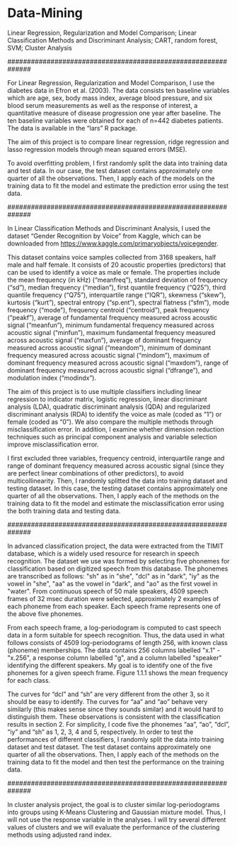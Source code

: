 # Data-Mining
Linear Regression, Regularization and Model Comparison; Linear Classification Methods and Discriminant Analysis; CART, random forest, SVM; Cluster Analysis

##############################################################


For Linear Regression, Regularization and Model Comparison, I use the diabetes data in Efron et al. (2003). The data consists ten baseline
variables which are age, sex, body mass index, average blood pressure, and six blood serum
measurements as well as the response of interest, a quantitative measure of disease
progression one year after baseline. The ten baseline variables were obtained for each of n=442
diabetes patients. The data is available in the “lars” R package.

The aim of this project is to compare linear regression, ridge regression and lasso regression
models through mean squared errors (MSE).

To avoid overfitting problem, I first randomly split the data into training data and test data. In
our case, the test dataset contains approximately one quarter of all the observations. Then, I
apply each of the models on the training data to fit the model and estimate the prediction error
using the test data.


##############################################################


In Linear Classification Methods and Discriminant Analysis, I used the dataset “Gender Recognition by Voice” from Kaggle, which can be
downloaded from https://www.kaggle.com/primaryobjects/voicegender. 

This dataset contains voice samples collected from 3168 speakers, half male and half female. It consists of 20
acoustic properties (predictors) that can be used to identify a voice as male or female. The
properties include the mean frequency (in kHz) (“meanfreq”), standard deviation of frequency
(“sd”), median frequency (“median”), first quantile frequency (“Q25”), third quantile frequency
(“Q75”), interquartile range (“IQR”), skewness (“skew”), kurtosis (“kurt”), spectral entropy
(“sp.ent”), spectral flatness (“sfm”), mode frequency (“mode”), frequency centroid (“centroid”),
peak frequency (“peakf”), average of fundamental frequency measured across acoustic signal
(“meanfun”), minimum fundamental frequency measured across acoustic signal (“minfun”),
maximum fundamental frequency measured across acoustic signal (“maxfun”), average of
dominant frequency measured across acoustic signal (“meandom”), minimum of dominant
frequency measured across acoustic signal (“mindom”), maximum of dominant frequency
measured across acoustic signal (“maxdom”), range of dominant frequency measured across
acoustic signal (“dfrange”), and modulation index (“modindx”).

The aim of this project is to use multiple classifiers including linear regression to indicator matrix,
logistic regression, linear discriminant analysis (LDA), quadratic discriminant analysis (QDA)
and regularized discriminant analysis (RDA) to identify the voice as male (coded as “1”) or
female (coded as “0”). We also compare the multiple methods through misclassification error. In
addition, I examine whether dimension reduction techniques such as principal component
analysis and variable selection improve misclassification error.

I first excluded three variables, frequency centroid, interquartile range and range of dominant
frequency measured across acoustic signal (since they are perfect linear combinations of other
predictors), to avoid multicollinearity. Then, I randomly splitted the data into training dataset
and testing dataset. In this case, the testing dataset contains approximately one quarter of all
the observations. Then, I apply each of the methods on the training data to fit the model and
estimate the misclassification error using the both training data and testing data.


##############################################################


In advanced classification project, the data were extracted from the TIMIT database, which is a widely used resource for research
in speech recognition. The dataset we use was formed by selecting five phonemes for
classification based on digitized speech from this database. The phonemes are transcribed as
follows: "sh" as in "she", "dcl" as in "dark", "iy" as the vowel in "she", "aa" as the vowel in "dark",
and "ao" as the first vowel in "water". From continuous speech of 50 male speakers, 4509
speech frames of 32 msec duration were selected, approximately 2 examples of each phoneme
from each speaker. Each speech frame represents one of the above five phonemes.

From each speech frame, a log-periodogram is computed to cast speech data in a form suitable
for speech recognition. Thus, the data used in what follows consists of 4509 log-periodograms
of length 256, with known class (phoneme) memberships. The data contains 256 columns
labelled "x.1" - "x.256", a response column labelled "g", and a column labelled "speaker"
identifying the different speakers. My goal is to identify one of the five phonemes for a given
speech frame. Figure 1.1.1 shows the mean frequency for each class.

The curves for “dcl” and “sh” are very different from the other 3, so it should be easy to identify.
The curves for “aa” and “ao” behave very similarly (this makes sense since they sounds similar)
and it would hard to distinguish them. These observations is consistent with the classification
results in section 2. For simplicity, I code five the phonemes “aa”, “ao”, “dcl”, “iy” and “sh” as
1, 2, 3, 4 and 5, respectively. In order to test the performances of different classifiers, I
randomly split the data into training dataset and test dataset. The test dataset contains
approximately one quarter of all the observations. Then, I apply each of the methods on the
training data to fit the model and then test the performance on the training data. 


##############################################################


In cluster analysis project, the goal is to cluster similar log-periodograms into groups using K-Means Clustering
and Gaussian mixture model. Thus, I will not use the response variable in the analyses. I will try
several different values of clusters and we will evaluate the performance of the clustering methods
using adjusted rand index.
